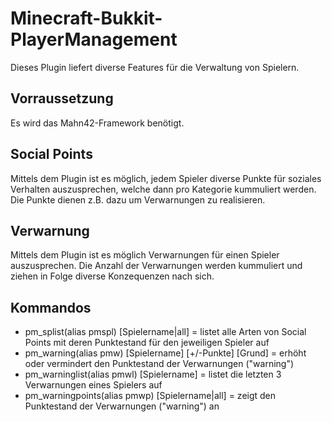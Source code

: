 Minecraft-Bukkit-PlayerManagement
=================================

Dieses Plugin liefert diverse Features für die Verwaltung von Spielern.

Vorraussetzung
--------------
Es wird das Mahn42-Framework benötigt.

Social Points
-------------
Mittels dem Plugin ist es möglich, jedem Spieler diverse Punkte für soziales Verhalten auszusprechen,
welche dann pro Kategorie kummuliert werden. Die Punkte dienen z.B. dazu um Verwarnungen zu realisieren.

Verwarnung
----------
Mittels dem Plugin ist es möglich Verwarnungen für einen Spieler auszusprechen. Die Anzahl der Verwarnungen 
werden kummuliert und ziehen in Folge diverse Konzequenzen nach sich.

Kommandos
---------
- pm_splist(alias pmspl) [Spielername|all] = listet alle Arten von Social Points mit deren Punktestand für den jeweiligen Spieler auf
- pm_warning(alias pmw) [Spielername] [+/-Punkte] [Grund] = erhöht oder vermindert den Punktestand der Verwarnungen ("warning")
- pm_warninglist(alias pmwl) [Spielername] = listet die letzten 3 Verwarnungen eines Spielers auf
- pm_warningpoints(alias pmwp) [Spielername|all] = zeigt den Punktestand der Verwarnungen ("warning") an